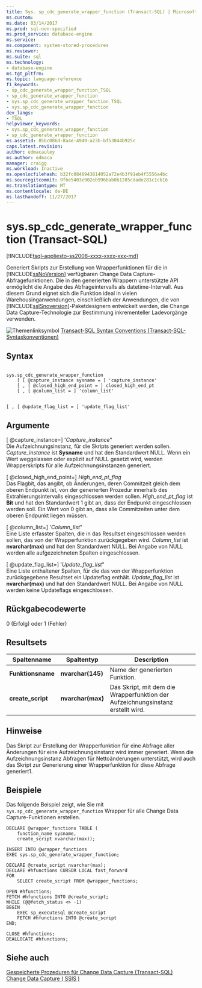 ```yaml
---
title: Sys. sp_cdc_generate_wrapper_function (Transact-SQL) | Microsoft Docs
ms.custom: 
ms.date: 03/14/2017
ms.prod: sql-non-specified
ms.prod_service: database-engine
ms.service: 
ms.component: system-stored-procedures
ms.reviewer: 
ms.suite: sql
ms.technology:
- database-engine
ms.tgt_pltfrm: 
ms.topic: language-reference
f1_keywords:
- sp_cdc_generate_wrapper_function_TSQL
- sp_cdc_generate_wrapper_function
- sys.sp_cdc_generate_wrapper_function_TSQL
- sys.sp_cdc_generate_wrapper_function
dev_langs:
- TSQL
helpviewer_keywords:
- sys.sp_cdc_generate_wrapper_function
- sp_cdc_generate_wrapper_function
ms.assetid: 85bc086d-8a4e-4949-a23b-bf53044b925c
caps.latest.revision: 
author: edmacauley
ms.author: edmaca
manager: craigg
ms.workload: Inactive
ms.openlocfilehash: b32fc0848943814052a72e4b3f91eb4f5556a4bc
ms.sourcegitcommit: 9fbe5403e902eb996bab0b1285cdade281c1cb16
ms.translationtype: MT
ms.contentlocale: de-DE
ms.lasthandoff: 11/27/2017
---
```

# <a name="sysspcdcgeneratewrapperfunction-transact-sql"></a>sys.sp_cdc_generate_wrapper_function (Transact-SQL)
[!INCLUDE[tsql-appliesto-ss2008-xxxx-xxxx-xxx-md](../../includes/tsql-appliesto-ss2008-xxxx-xxxx-xxx-md.md)]

  Generiert Skripts zur Erstellung von Wrapperfunktionen für die in [!INCLUDE[ssNoVersion](../../includes/ssnoversion-md.md)] verfügbaren Change Data Capture-Abfragefunktionen. Die in den generierten Wrappern unterstützte API ermöglicht die Angabe des Abfrageintervalls als datetime-Intervall. Aus diesem Grund eignet sich die Funktion ideal in vielen Warehousinganwendungen, einschließlich der Anwendungen, die von [!INCLUDE[ssISnoversion](../../includes/ssisnoversion-md.md)]-Paketdesignern entwickelt werden, die Change Data Capture-Technologie zur Bestimmung inkrementeller Ladevorgänge verwenden.  
  
 ![Themenlinksymbol](../../database-engine/configure-windows/media/topic-link.gif "Topic link icon") [Transact-SQL Syntax Conventions (Transact-SQL-Syntaxkonventionen)](../../t-sql/language-elements/transact-sql-syntax-conventions-transact-sql.md)  
  
## <a name="syntax"></a>Syntax  
  
```  
  
sys.sp_cdc_generate_wrapper_function  
    [ [ @capture_instance sysname = ] 'capture_instance'  
    [ , [ @closed_high_end_point = ] closed_high_end_pt  
    [ , [ @column_list = ] 'column_list'  
```  
  
```  
  
[ , [ @update_flag_list = ] 'update_flag_list'  
```  
  
## <a name="arguments"></a>Argumente  
 [ @capture_instance=] '*Capture_instance*"  
 Die Aufzeichnungsinstanz, für die Skripts generiert werden sollen. *Capture_instance* ist **Sysname** und hat den Standardwert NULL. Wenn ein Wert weggelassen oder explizit auf NULL gesetzt wird, werden Wrapperskripts für alle Aufzeichnungsinstanzen generiert.  
  
 [ @closed_high_end_point=] *High_end_pt_flag*  
 Das Flagbit, das angibt, ob Änderungen, deren Commitzeit gleich dem oberen Endpunkt ist, von der generierten Prozedur innerhalb des Extrahierungsintervalls eingeschlossen werden sollen. *High_end_pt_flag* ist **Bit** und hat den Standardwert 1 gibt an, dass der Endpunkt eingeschlossen werden soll. Ein Wert von 0 gibt an, dass alle Commitzeiten unter dem oberen Endpunkt liegen müssen.  
  
 [ @column_list=] '*Column_list*"  
 Eine Liste erfasster Spalten, die in das Resultset eingeschlossen werden sollen, das von der Wrapperfunktion zurückgegeben wird. *Column_list* ist **nvarchar(max)** und hat den Standardwert NULL. Bei Angabe von NULL werden alle aufgezeichneten Spalten eingeschlossen.  
  
 [ @update_flag_list=] '*Update_flag_list*"  
 Eine Liste enthaltener Spalten, für die das von der Wrapperfunktion zurückgegebene Resultset ein Updateflag enthält. *Update_flag_list* ist **nvarchar(max)** und hat den Standardwert NULL. Bei Angabe von NULL werden keine Updateflags eingeschlossen.  
  
## <a name="return-code-values"></a>Rückgabecodewerte  
 0 (Erfolg) oder 1 (Fehler)  
  
## <a name="result-sets"></a>Resultsets  
  
|Spaltenname|Spaltentyp|Description|  
|-----------------|-----------------|-----------------|  
|**Funktionsname**|**nvarchar(145)**|Name der generierten Funktion.|  
|**create_script**|**nvarchar(max)**|Das Skript, mit dem die Wrapperfunktion der Aufzeichnungsinstanz erstellt wird.|  
  
## <a name="remarks"></a>Hinweise  
 Das Skript zur Erstellung der Wrapperfunktion für eine Abfrage aller Änderungen für eine Aufzeichnungsinstanz wird immer generiert. Wenn die Aufzeichnungsinstanz Abfragen für Nettoänderungen unterstützt, wird auch das Skript zur Generierung einer Wrapperfunktion für diese Abfrage generiert1.  
  
## <a name="examples"></a>Beispiele  
 Das folgende Beispiel zeigt, wie Sie mit `sys.sp_cdc_generate_wrapper_function` Wrapper für alle Change Data Capture-Funktionen erstellen.  
  
```  
DECLARE @wrapper_functions TABLE (  
    function_name sysname,  
    create_script nvarchar(max));  
  
INSERT INTO @wrapper_functions  
EXEC sys.sp_cdc_generate_wrapper_function;  
  
DECLARE @create_script nvarchar(max);  
DECLARE #hfunctions CURSOR LOCAL fast_forward  
FOR   
    SELECT create_script FROM @wrapper_functions;  
  
OPEN #hfunctions;  
FETCH #hfunctions INTO @create_script;  
WHILE (@@fetch_status <> -1)  
BEGIN  
    EXEC sp_executesql @create_script  
    FETCH #hfunctions INTO @create_script  
END;  
  
CLOSE #hfunctions;  
DEALLOCATE #hfunctions;  
```  
  
## <a name="see-also"></a>Siehe auch  
 [Gespeicherte Prozeduren für Change Data Capture &#40;Transact-SQL&#41;](../../relational-databases/system-stored-procedures/change-data-capture-stored-procedures-transact-sql.md)   
 [Change Data Capture &#40; SSIS &#41;](../../integration-services/change-data-capture/change-data-capture-ssis.md)  
  
  
